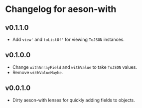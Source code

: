 # Changelog for aeson-with

## v0.1.1.0

* Add `view'` and `toListOf'` for viewing `ToJSON` instances.

## v0.1.0.0

* Change `withArrayField` and `withValue` to take `ToJSON` values.
* Remove `withValueMaybe`.

## v0.0.1.0

* Dirty aeson-with lenses for quickly adding fields to objects.
